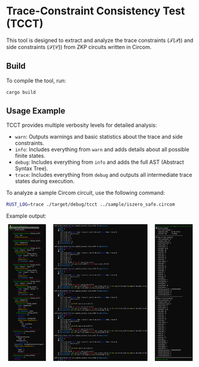 # Trace-Constraint Consistency Test (TCCT)

This tool is designed to extract and analyze the trace constraints ($`\mathcal{T}(\mathcal{P})`$) and side constraints ($`\mathcal{S}(\mathcal{C})`$) from ZKP circuits written in Circom.

## Build

To compile the tool, run:

```bash
cargo build
```

## Usage Example

TCCT provides multiple verbosity levels for detailed analysis:

- `warn`: Outputs warnings and basic statistics about the trace and side constraints.
- `info`: Includes everything from `warn` and adds details about all possible finite states.
- `debug`: Includes everything from `info` and adds the full AST (Abstract Syntax Tree).
- `trace`: Includes everything from `debug` and outputs all intermediate trace states during execution.

To analyze a sample Circom circuit, use the following command:

```bash
RUST_LOG=trace ./target/debug/tcct ../sample/iszero_safe.circom
```

Example output:

<div style="display: flex; justify-content: space-around;">
  <img src="img/ast.png" alt="AST" style="width: 20%; margin-right: 10px;">
  <img src="img/se.png" alt="Traces" style="width: 50%; margin-right: 10px;">
  <img src="img/result.png" alt="Summary Reports" style="width: 20%;">
</div>

